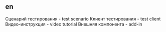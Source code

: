 ## en
Сценарий тестирования - test scenario
Клиент тестирования - test client
Видео-инструкция - video tutorial
Внешняя компонента - add-in